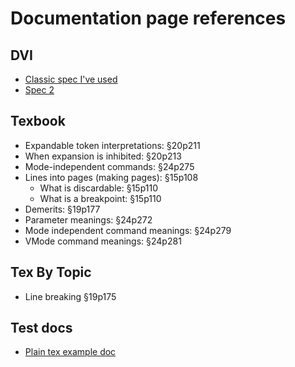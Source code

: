 # Documentation page references

## DVI

- [Classic spec I've used](https://web.archive.org/web/20070403030353/http://www.math.umd.edu/~asnowden/comp-cont/dvi.html)
- [Spec 2](https://www.mn.uio.no/ifi/tjenester/it/hjelp/latex/dvi.pdf)

## Texbook

- Expandable token interpretations: §20p211
- When expansion is inhibited: §20p213
- Mode-independent commands: §24p275
- Lines into pages (making pages): §15p108
  - What is discardable: §15p110
  - What is a breakpoint: §15p110
- Demerits: §19p177
- Parameter meanings: §24p272
- Mode independent command meanings: §24p279
- VMode command meanings: §24p281

## Tex By Topic

- Line breaking §19p175

## Test docs

- [Plain tex example doc](https://tex.stackexchange.com/questions/6490/can-i-see-a-plain-tex-source-file-please)
